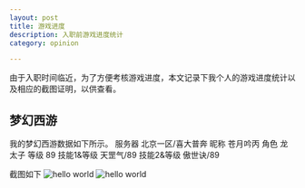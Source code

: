 ```yaml
---
layout: post
title: 游戏进度
description: 入职前游戏进度统计 
category: opinion

---
```

由于入职时间临近，为了方便考核游戏进度，本文记录下我个人的游戏进度统计以及相应的截图证明，以供查看。

## 梦幻西游

我的梦幻西游数据如下所示。
	服务器		 				北京一区/喜大普奔
	昵称		 				苍月吟丙
	角色		 				龙太子
	等级		 				89
	技能1&等级	 				天罡气/89
	技能2&等级	 				傲世诀/89	


截图如下
![hello world](http://bigwavelet.github.io/images/post/menghuan1.PNG)
![hello world](http://bigwavelet.github.io/images/post/menghuan2.PNG)

